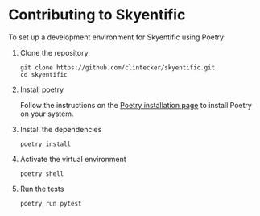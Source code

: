 # Contributing to Skyentific

To set up a development environment for Skyentific using Poetry:

1. Clone the repository:

    ```shell
    git clone https://github.com/clintecker/skyentific.git
    cd skyentific
    ```

2. Install poetry

    Follow the instructions on the [Poetry installation page](https://python-poetry.org/docs/#installation) to install Poetry on your system.

3. Install the dependencies

    ```shell
    poetry install
    ```

4. Activate the virtual environment

    ```shell
    poetry shell
    ```

5. Run the tests

    ```shell
    poetry run pytest
    ```
